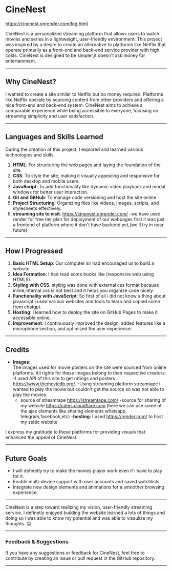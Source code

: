 # CineNest

https://cinenest.onrender.com/log.html

CineNest is a personalized streaming platform that allows users to watch movies and series in a lightweight, user-friendly environment. This project was inspired by a desire to create an alternative to platforms like Netflix that operate primarily as a front-end and back-end service provider with high costs. CineNest is designed to be simpler,it doesn't ask money for entertainment.

---

## Why CineNest?

I wanted to create a site similar to Netflix but bo money required. Platforms like Netflix operate by sourcing content from other providers and offering a nice front-end and back-end system. CineNest aims to achieve a comparable experience while being accessible to everyone, focusing on streaming simplicity and user satisfaction.

---

## Languages and Skills Learned

During the creation of this project, I explored and learned various technologies and skills:
1. **HTML**: For structuring the web pages and laying the foundation of the site.
2. **CSS**: To style the site, making it visually appealing and responsive for both desktop and mobile users.
3. **JavaScript**: To add functionality like dynamic video playback and modal windows for better user interaction.
4. **Git and GitHub**: To manage code versioning and host the site online.
5. **Project Structuring**: Organizing files like videos, images, scripts, and stylesheets effectively.
6. **streaming site to visit**:
https://cinenest.onrender.com/
 -we have used render for free tier plan for deployment of our webpages
first it was just a frontend of platform where it don't have backend yet,(we'll try in near future) 

---

## **How I Progressed**

1. **Basic HTML Setup**: Our computer sir had encouraged us to build a website.
2. **Idea Formation**: I had read some books like (responsive web using HTML5).
3. **Styling with CSS**: styling was done with external css format because inline,internal css is not best and it helps you organize code nicely.
4. **Functionality with JavaScript**: So first of all i did not know a thing about javascript i used various websites and tools to learn and copied some from chatgpt.
5. **Hosting**: I learned how to deploy the site on GitHub Pages to make it accessible online.
6. **Improvement**: I continuously improved the design, added features like a microphone section, and optimized the user experience.

---

## **Credits**

- **Images**:  
  The images used for movie posters on the site were sourced from online platforms. All rights for these images belong to their respective creators:
  -I used API of this site to get ratings and posters https://www.themoviedb.org/.
  -Using streaming platform streamtape i wanted to play the movie but couldn't get the source so was not able to play the movies.
  - source of streamtape https://streamtape.com/
  -source for sharing of my website
https://cdnjs.cloudflare.com
(here we can use some of the ajax elements like sharing elements whatsapp, telegram,facebook,etc)
-**hosting**:
  I used https://render.com/ to host my static website 

  
I express my gratitude to these platforms for providing visuals that enhanced the appeal of CineNest.

---

## **Future Goals**

- I will definetly try to make the movies player work even if i have to play for it.
- Enable multi-device support with user accounts and saved watchlists.
- Integrate new design elements and animations for a smoother browsing experience.

---

CineNest is a step toward realizing my vision, user-friendly streaming service. I definetly enjoyed building the website learned a lots of things and doing so i was able to know my potential and was able to visaulize my thoughts. 😊

---

### **Feedback & Suggestions**

If you have any suggestions or feedback for CineNest, feel free to contribute by creating an issue or pull request in the GitHub repository.

---
